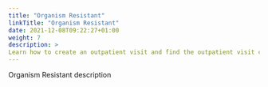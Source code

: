 ```yaml
---
title: "Organism Resistant"
linkTitle: "Organism Resistant"
date: 2021-12-08T09:22:27+01:00
weight: 7
description: >
Learn how to create an outpatient visit and find the outpatient visit created previously
---
```


Organism Resistant description
